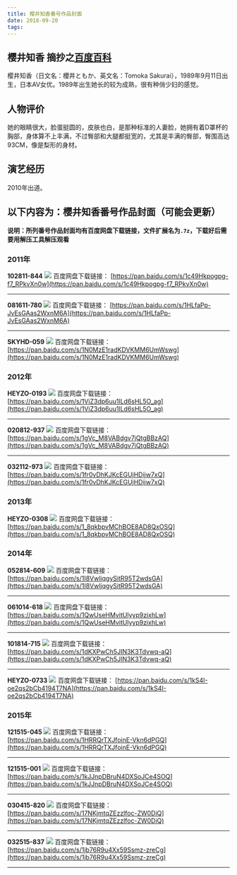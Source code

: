 ```yaml
---
title: 樱井知香番号作品封面
date: 2018-09-20
tags:
---
```

## 樱井知香  摘抄之[百度百科](https://baike.baidu.com/item/樱井知香)
樱井知香（日文名：櫻井ともか、英文名：Tomoka Sakurai），1989年9月11日出生，日本AV女优。1989年出生她长的较为成熟，很有种俏少妇的感觉。
## 人物评价
她的眼睛很大，脸蛋挺圆的，皮肤也白，是那种标准的人妻脸，她拥有着D罩杯的胸部，身体算不上丰满，不过臀部和大腿都挺宽的，尤其是丰满的臀部，臀围高达93CM，像是梨形的身材。
## 演艺经历
2010年出道。
<!--more-->
## 以下内容为：樱井知香番号作品封面（可能会更新）
**说明：所列番号作品封面均有百度网盘下载链接，文件扩展名为`.7z`，下载好后需要用解压工具解压观看**
### 2011年
**102811-844**
![](102811-844.jpg)
百度网盘下载链接：
[https://pan.baidu.com/s/1c49Hkpogpg-f7_RPkvXn0w](https://pan.baidu.com/s/1c49Hkpogpg-f7_RPkvXn0w)
***
**081611-780**
![](081611-780.jpg)
百度网盘下载链接：
[https://pan.baidu.com/s/1HLfaPp-JvEsGAas2WxnM6A](https://pan.baidu.com/s/1HLfaPp-JvEsGAas2WxnM6A)
***
**SKYHD-059**
![](SKYHD-059.jpg)
百度网盘下载链接：
[https://pan.baidu.com/s/1N0MzE1radKDVKMM6UmWswg](https://pan.baidu.com/s/1N0MzE1radKDVKMM6UmWswg)
### 2012年
**HEYZO-0193**
![](HEYZO-0193.jpg)
百度网盘下载链接：
[https://pan.baidu.com/s/1ViZ3dp6uu1lLd6sHL5O_ag](https://pan.baidu.com/s/1ViZ3dp6uu1lLd6sHL5O_ag)
***
**020812-937**
![](020812-937.jpg)
百度网盘下载链接：
[https://pan.baidu.com/s/1gVc_M8VABdgv7jQtgBBzAQ](https://pan.baidu.com/s/1gVc_M8VABdgv7jQtgBBzAQ)
***
**032112-973**
![](032112-973.jpg)
百度网盘下载链接：
[https://pan.baidu.com/s/1fr0vDhKJKcEGUjHDijw7xQ](https://pan.baidu.com/s/1fr0vDhKJKcEGUjHDijw7xQ)
### 2013年
**HEYZO-0308**
![](HEYZO-0308.jpg)
百度网盘下载链接：
[https://pan.baidu.com/s/1_8qkbpvMChBOE8AD8QxOSQ](https://pan.baidu.com/s/1_8qkbpvMChBOE8AD8QxOSQ)
### 2014年
**052814-609**
![](052814-609.jpg)
百度网盘下载链接：
[https://pan.baidu.com/s/1I8VwljqgySitR95T2wdsGA](https://pan.baidu.com/s/1I8VwljqgySitR95T2wdsGA)
***
**061014-618**
![](061014-618.jpg)
百度网盘下载链接：
[https://pan.baidu.com/s/1QwUseHMvitUlyyp9zixhLw](https://pan.baidu.com/s/1QwUseHMvitUlyyp9zixhLw)
***
**101814-715**
![](101814-715.jpg)
百度网盘下载链接：
[https://pan.baidu.com/s/1dKXPwCh5JIN3K3Tdvwq-aQ](https://pan.baidu.com/s/1dKXPwCh5JIN3K3Tdvwq-aQ)
***
**HEYZO-0733**
![](HEYZO-0733.jpg)
百度网盘下载链接：
[https://pan.baidu.com/s/1kS4I-oe2qs2bCb4194T7NA](https://pan.baidu.com/s/1kS4I-oe2qs2bCb4194T7NA)
### 2015年
**121515-045**
![](121515-045.jpg)
百度网盘下载链接：
[https://pan.baidu.com/s/1HRRQrTXJfoinE-Vkn6dPGQ](https://pan.baidu.com/s/1HRRQrTXJfoinE-Vkn6dPGQ)
***
**121515-001**
![](121515-001.jpg)
百度网盘下载链接：
[https://pan.baidu.com/s/1kJJnpDBruN4DXSoJCe4SOQ](https://pan.baidu.com/s/1kJJnpDBruN4DXSoJCe4SOQ)
***
**030415-820**
![](030415-820.jpg)
百度网盘下载链接：
[https://pan.baidu.com/s/17NKjmtqZEzzlfoc-ZW0DiQ](https://pan.baidu.com/s/17NKjmtqZEzzlfoc-ZW0DiQ)
***
**032515-837**
![](032515-837.jpg)
百度网盘下载链接：
[https://pan.baidu.com/s/1jb76R9u4Xx59Ssmz-zreCg](https://pan.baidu.com/s/1jb76R9u4Xx59Ssmz-zreCg)
***
